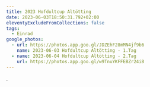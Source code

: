 ```yaml
---
title: 2023 Hofdultcup Altötting
date: 2023-06-03T18:50:31.792+02:00
eleventyExcludeFromCollections: false
tags:
  - Einrad
google_photos:
  - url: https://photos.app.goo.gl/JDZEhF28mMN4jf9b6
    name: 2023-06-03 Hofdultcup Altötting - 1.Tag
  - name: 2023-06-04 Hofdultcup Altötting - 2.Tag
    url: https://photos.app.goo.gl/w9TnuYKFFEBZr24i8
---
```

.
